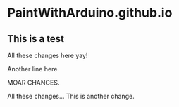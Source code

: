 # PaintWithArduino.github.io

## This is a test

All these changes here yay!

Another line here.

MOAR CHANGES.

All these changes...
This is another change.